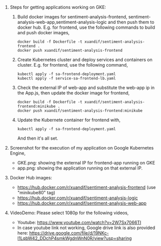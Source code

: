 1. Steps for getting applications working on GKE:
    1. Build docker images for sentiment-analysis-frontend, sentiment-analysis-web-app,sentiment-analysis-logic and then push them to docker hub.
        E.g. for frontend, use the following commands to build and push docker images,
        ```
        docker build -f Dockerfile -t xuandif/sentiment-analysis-frontend .
        docker push xuandif/sentiment-analysis-frontend
        ```
    2. Create Kubernetes cluster and deploy services and containers on cluster. 
        E.g. for frontend, use the following command,
        ```
        kubectl apply -f sa-frontend-deployment.yaml
        kubectl apply -f service-sa-frontend-lb.yaml
        ```
    3. Check the external IP of web-app and substitute the web-app ip in the App.js, then update the docker image for frontend,
        ```
        docker build -f Dockerfile -t xuandif/sentiment-analysis-frontend:minikube .
        docker push xuandif/sentiment-analysis-frontend:minikube
        ```
    4. Update the Kubernete container for frontend with,
        ```
        kubectl apply -f sa-frontend-deployment.yaml
        ```
        And then it's all set.
2. Screenshot for the execution of my application on Google Kubernetes Engine,
    - GKE.png: showing the external IP for frontend-app running on GKE
    - app.png: showing the application running on that external IP.
3. Docker Hub images:
    - https://hub.docker.com/r/xuandif/sentiment-analysis-frontend (use "minikube80" tag)
    - https://hub.docker.com/r/xuandif/sentiment-analysis-logic
    - https://hub.docker.com/r/xuandif/sentiment-analysis-web-app
  
4. VideoDemo:
    Please select 1080p for the following videos,
    - Youtube: https://www.youtube.com/watch?v=2W7Sx7066TI
    - In case youtube link not working, Google drive link is also provided here: https://drive.google.com/file/d/19NKc-l1LqbW42_DDchP4smkWgdnWnN0R/view?usp=sharing
